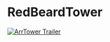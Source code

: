 # RedBeardTower

[![ArrTower Trailer](https://img.youtube.com/vi/xCnSrc2aPJI/0.jpg)](https://www.youtube.com/watch?v=xCnSrc2aPJI)

